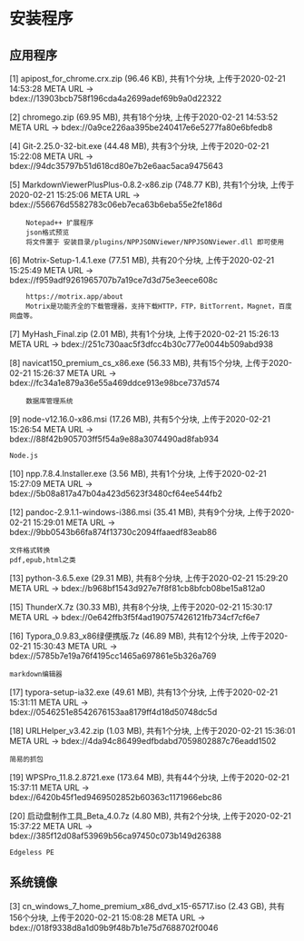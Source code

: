 # 安装程序

## 应用程序

[1] apipost_for_chrome.crx.zip (96.46 KB), 共有1个分块, 上传于2020-02-21 14:53:28
    META URL -> bdex://13903bcb758f196cda4a2699adef69b9a0d22322

[2] chromego.zip (69.95 MB), 共有18个分块, 上传于2020-02-21 14:53:52
    META URL -> bdex://0a9ce226aa395be240417e6e5277fa80e6bfedb8

[4] Git-2.25.0-32-bit.exe (44.48 MB), 共有3个分块, 上传于2020-02-21 15:22:08
    META URL -> bdex://94dc35797b51d618cd80e7b2e6aac5aca9475643

[5] MarkdownViewerPlusPlus-0.8.2-x86.zip (748.77 KB), 共有1个分块, 上传于2020-02-21 15:25:06
    META URL -> bdex://556676d5582783c06eb7eca63b6eba55e2fe186d
```	
	Notepad++ 扩展程序  
	json格式预览  
	将文件置于 安装目录/plugins/NPPJSONViewer/NPPJSONViewer.dll 即可使用  
```

[6] Motrix-Setup-1.4.1.exe (77.51 MB), 共有20个分块, 上传于2020-02-21 15:25:49
    META URL -> bdex://f959adf9261965707b7a19ce7d3d75e3eece608c
```
	https://motrix.app/about  
	Motrix是功能齐全的下载管理器，支持下载HTTP，FTP，BitTorrent，Magnet，百度网盘等。  
```	

[7] MyHash_Final.zip (2.01 MB), 共有1个分块, 上传于2020-02-21 15:26:13
    META URL -> bdex://251c730aac5f3dfcc4b30c777e0044b509abd938

[8] navicat150_premium_cs_x86.exe (56.33 MB), 共有15个分块, 上传于2020-02-21 15:26:37
    META URL -> bdex://fc34a1e879a36e55a469ddce913e98bce737d574
```	
	数据库管理系统
```
[9] node-v12.16.0-x86.msi (17.26 MB), 共有5个分块, 上传于2020-02-21 15:26:54
    META URL -> bdex://88f42b905703ff5f54a9e88a3074490ad8fab934
```
Node.js
```
[10] npp.7.8.4.Installer.exe (3.56 MB), 共有1个分块, 上传于2020-02-21 15:27:09
     META URL -> bdex://5b08a817a47b04a423d5623f3480cf64ee544fb2

[12] pandoc-2.9.1.1-windows-i386.msi (35.41 MB), 共有9个分块, 上传于2020-02-21 15:29:01
     META URL -> bdex://9bb0543b66fa874f13730c2094ffaaedf83eab86
```
文件格式转换
pdf,epub,html之类
```
[13] python-3.6.5.exe (29.31 MB), 共有8个分块, 上传于2020-02-21 15:29:20
     META URL -> bdex://b968bf1543d927e7f8f81cb8bfcb08be15a812a0

[15] ThunderX.7z (30.33 MB), 共有8个分块, 上传于2020-02-21 15:30:17
     META URL -> bdex://0e642ffb3f5f4ad190757426121fb734cf7cf6e7

[16] Typora_0.9.83_x86绿便携版.7z (46.89 MB), 共有12个分块, 上传于2020-02-21 15:30:43
     META URL -> bdex://5785b7e19a76f4195cc1465a697861e5b326a769
```
markdown编辑器
```
[17] typora-setup-ia32.exe (49.61 MB), 共有13个分块, 上传于2020-02-21 15:31:11
     META URL -> bdex://0546251e8542676153aa8179ff4d18d50748dc5d

[18] URLHelper_v3.42.zip (1.03 MB), 共有1个分块, 上传于2020-02-21 15:36:01
     META URL -> bdex://4da94c86499edfbdabd7059802887c76eadd1502
```
简易的抓包
```
[19] WPSPro_11.8.2.8721.exe (173.64 MB), 共有44个分块, 上传于2020-02-21 15:37:11
     META URL -> bdex://6420b45f1ed9469502852b60363c1171966ebc86

[20] 启动盘制作工具_Beta_4.0.7z (4.80 MB), 共有2个分块, 上传于2020-02-21 15:37:22
     META URL -> bdex://385f12d08af53969b56ca97450c073b149d26388
```
Edgeless PE
```	 
	 
## 系统镜像
  

[3] cn_windows_7_home_premium_x86_dvd_x15-65717.iso (2.43 GB), 共有156个分块, 上传于2020-02-21 15:08:28
    META URL -> bdex://018f9338d8a1d09b9f48b7b1e75d7688702f0046